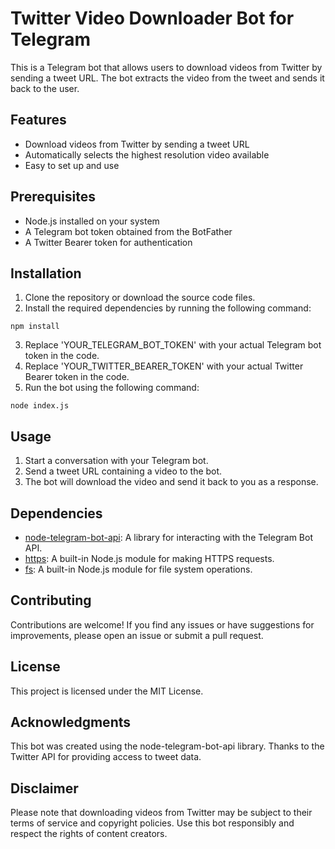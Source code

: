 # Twitter Video Downloader Bot for Telegram

This is a Telegram bot that allows users to download videos from Twitter by sending a tweet URL. The bot extracts the video from the tweet and sends it back to the user.

## Features
- Download videos from Twitter by sending a tweet URL
- Automatically selects the highest resolution video available
- Easy to set up and use

## Prerequisites
- Node.js installed on your system
- A Telegram bot token obtained from the BotFather
- A Twitter Bearer token for authentication

## Installation
1. Clone the repository or download the source code files.
2. Install the required dependencies by running the following command:

```
npm install
```

3. Replace 'YOUR_TELEGRAM_BOT_TOKEN' with your actual Telegram bot token in the code.
4. Replace 'YOUR_TWITTER_BEARER_TOKEN' with your actual Twitter Bearer token in the code.
5. Run the bot using the following command:

```
node index.js
```

## Usage
1. Start a conversation with your Telegram bot.
2. Send a tweet URL containing a video to the bot.
3. The bot will download the video and send it back to you as a response.

## Dependencies
- [node-telegram-bot-api](https://github.com/yagop/node-telegram-bot-api): A library for interacting with the Telegram Bot API.
- [https](https://nodejs.org/api/https.html): A built-in Node.js module for making HTTPS requests.
- [fs](https://nodejs.org/api/fs.html): A built-in Node.js module for file system operations.

## Contributing
Contributions are welcome! If you find any issues or have suggestions for improvements, please open an issue or submit a pull request.

## License
This project is licensed under the MIT License.

## Acknowledgments
This bot was created using the node-telegram-bot-api library.
Thanks to the Twitter API for providing access to tweet data.

## Disclaimer
Please note that downloading videos from Twitter may be subject to their terms of service and copyright policies. Use this bot responsibly and respect the rights of content creators.
